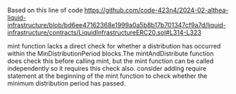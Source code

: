 Based on this line of code 
https://github.com/code-423n4/2024-02-althea-liquid-infrastructure/blob/bd6ee47162368e1999a0a5b8b17b701347cf9a7d/liquid-infrastructure/contracts/LiquidInfrastructureERC20.sol#L314-L323

mint function lacks a direct check for whether a distribution has occurred within the MinDistributionPeriod blocks.The mintAndDistribute function does check this before calling mint, but the mint function can be called independently so it requires this check also. 
consider adding require statement at the beginning of the mint function to check whether the minimum distribution period has passed.